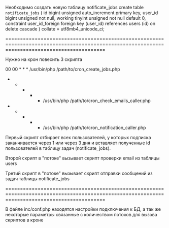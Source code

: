 Необходимо создать новую таблицу notificate_jobs
create table `notificate_jobs`
(
    id bigint unsigned auto_increment primary key,
    user_id bigint unsigned not null,
    working tinyint unsigned not null default 0,
    constraint user_id_foreign
        foreign key (user_id) references users (id)
            on delete cascade
) collate = utf8mb4_unicode_ci;

==============================================================================================================================================


Нужно на крон повесить 3 скрипта

00 00 * * * /usr/bin/php /path/to/cron_create_jobs.php
* * * * * /usr/bin/php /path/to/cron_check_emails_caller.php
* * * * * /usr/bin/php /path/to/cron_notification_caller.php

Первый скрипт отбирает всех пользователей, у которых подписка заканчивается через 1 или через 3 дня и
вставляет полученные id пользователей в таблицу задач (notificate_jobs).

Второй скрипт в "потоке" вызывает скрипт проверки email из таблицы users 

Третий скрипт в "потоке" вызывает скрипт отправки сообщений из задач таблицы notificate_jobs

==============================================================================================================================================


В файле inc/conf.php находятся настройки подключения к БД, а так же некоторые параметры связанные с количеством потоков для вызова скриптов в кроне